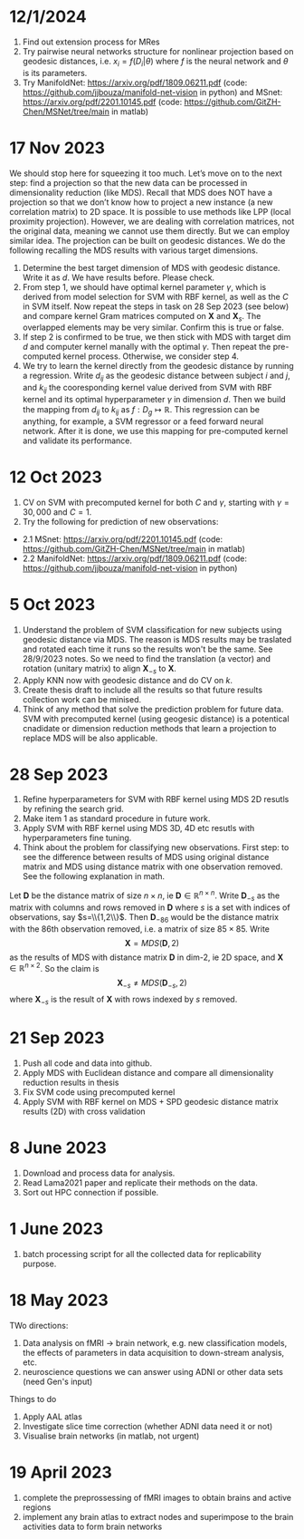 # 12/1/2024
1. Find out extension process for MRes
2. Try pairwise neural networks structure for nonlinear projection based on geodesic distances, i.e. $x_i = f(D_i|\theta)$ where $f$ is the neural network and $\theta$ is its parameters.
3. Try ManifoldNet: https://arxiv.org/pdf/1809.06211.pdf (code: https://github.com/jjbouza/manifold-net-vision in python) and MSnet: https://arxiv.org/pdf/2201.10145.pdf (code: https://github.com/GitZH-Chen/MSNet/tree/main in matlab)

# 17 Nov 2023
We should stop here for squeezing it too much. Let’s move on to the next step: find a projection so that the new data can be processed in dimensionality reduction (like MDS). Recall that MDS does NOT have a projection so that we don’t know how to project a new instance (a new correlation matrix) to 2D space. It is possible to use methods like LPP (local proximity projection). However, we are dealing with correlation matrices, not the original data, meaning we cannot use them directly. But we can employ similar idea. The projection can be built on geodesic distances. We do the following recalling the MDS results with various target dimensions. 

1. Determine the best target dimension of MDS with geodesic distance. Write it as $d$. We have results before. Please check.
2. From step 1, we should have optimal kernel parameter $\gamma$, which is derived from model selection for SVM with RBF kernel, as well as the $C$ in SVM itself. Now repeat the steps in task on 28 Sep 2023 (see below) and compare kernel Gram matrices computed on $\mathbf X$ and $\mathbf X_s$. The overlapped elements may be very similar. Confirm this is true or false.
3. If step 2 is confirmed to be true, we then stick with MDS with target dim $d$ and computer kernel manally with the optimal $\gamma$. Then repeat the pre-computed kernel process. Otherwise, we consider step 4. 
4. We try to learn the kernel directly from the geodesic distance by running a regression. Write $d_{ij}$ as the geodesic distance between subject $i$ and $j$, and $k_{ij}$ the cooresponding kernel value derived from SVM with RBF kernel and its optimal hyperparameter $\gamma$ in dimension $d$. Then we build the mapping from $d_{ij}$ to $k_{ij}$ as $f: D_g \mapsto \mathbb R$. This regression can be anything, for example, a SVM regressor or a feed forward neural network. After it is done, we use this mapping for pre-computed kernel and validate its performance. 

# 12 Oct 2023
1. CV on SVM with precomputed kernel for both $C$ and $\gamma$, starting with $\gamma=30,000$ and $C=1$.
2. Try the following for prediction of new observations: 
- 2.1 MSnet: https://arxiv.org/pdf/2201.10145.pdf (code: https://github.com/GitZH-Chen/MSNet/tree/main in matlab)
- 2.2 ManifoldNet: https://arxiv.org/pdf/1809.06211.pdf (code: https://github.com/jjbouza/manifold-net-vision in python)



# 5 Oct 2023
1. Understand the problem of SVM classification for new subjects using geodesic distance via MDS. The reason is MDS results may be traslated and rotated each time it runs so the results won't be the same. See 28/9/2023 notes. So we need to find the translation (a vector) and rotation (unitary matrix) to align $\mathbf X_{-s}$ to $\mathbf X$.
2. Apply KNN now with geodesic distance and do CV on $k$. 
3. Create thesis draft to include all the results so that future results collection work can be minised.
4. Think of any method that solve the prediction problem for future data. SVM with precomputed kernel (using geogesic distance) is a potentical cnadidate or dimension reduction methods that learn a projection to replace MDS will be also applicable. 

# 28 Sep 2023
1. Refine hyperparameters for SVM with RBF kernel using MDS 2D resutls by refining the search grid.
2. Make item 1 as standard procedure in future work.
3. Apply SVM with RBF kernel using MDS 3D, 4D etc resutls with hyperparameters fine tuning.
4. Think about the problem for classifying new observations. First step: to see the difference between results of MDS using original distance matrix and MDS using distance matrix with one observation removed. See the following explanation in math.

Let $\mathbf D$ be the distance matrix of size $n\times n$, ie  $\mathbf D\in \mathbb R^{n\times n}$. Write $\mathbf D_{-s}$ as the matrix with columns and rows removed in $\mathbf D$ where $s$ is a set with indices of observations, say $s=\\{1,2\\}$. Then $\mathbf D_{-86}$ would be the distance matrix with the 86th observation removed, i.e. a matrix of size $85\times 85$. Write $$\mathbf X = MDS(\mathbf D,2)$$ as the results of MDS with distance matrix $\mathbf D$ in dim-2, ie 2D space, and $\mathbf X\in \mathbb R^{n\times 2}$. So the claim is $$\mathbf X_{-s} \not = MDS(\mathbf D_{-s},2)$$ where $\mathbf X_{-s}$ is the result of $\mathbf X$ with rows indexed by $s$ removed. 

   
# 21 Sep 2023
1. Push all code and data into github.
2. Apply MDS with Euclidean distance and compare all dimensionality reduction results in thesis
3. Fix SVM code using precomputed kernel
4. Apply SVM with RBF kernel on MDS + SPD geodesic distance matrix results (2D) with cross validation 

   
# 8 June 2023
1. Download and process data for analysis.
2. Read Lama2021 paper and replicate their methods on the data.
3. Sort out HPC connection if possible. 

# 1 June 2023
1. batch processing script for all the collected data for replicability purpose. 

# 18 May 2023
TWo directions: 
1. Data analysis on fMRI -> brain network, e.g. new classification models, the effects of parameters in data acquisition to down-stream analysis, etc. 
2. neuroscience questions we can answer using ADNI or other data sets (need Gen's input)

Things to do 
1. Apply AAL atlas 
2. Investigate slice time correction (whether ADNI data need it or not) 
3. Visualise brain networks (in matlab, not urgent) 

# 19 April 2023

1. complete the preprossessing of fMRI images to obtain brains and active regions 
2. implement any brain atlas to extract nodes and superimpose to the brain activities data to form brain networks 
